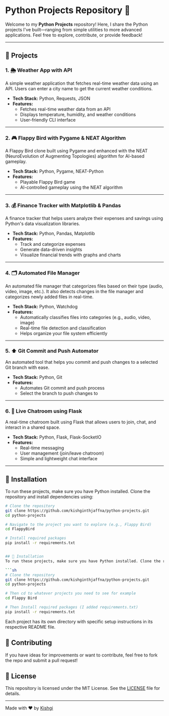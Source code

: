 # Python Projects Repository 🚀

Welcome to my **Python Projects** repository! Here, I share the Python projects I've built—ranging from simple utilities to more advanced applications. Feel free to explore, contribute, or provide feedback!

---

## 📌 Projects

### 1. 🌦 **Weather App with API**
A simple weather application that fetches real-time weather data using an API. Users can enter a city name to get the current weather conditions.

- **Tech Stack:** Python, Requests, JSON
- **Features:**
  - Fetches real-time weather data from an API
  - Displays temperature, humidity, and weather conditions
  - User-friendly CLI interface

---

### 2. 🎮 **Flappy Bird with Pygame & NEAT Algorithm**
A Flappy Bird clone built using Pygame and enhanced with the NEAT (NeuroEvolution of Augmenting Topologies) algorithm for AI-based gameplay.

- **Tech Stack:** Python, Pygame, NEAT-Python
- **Features:**
  - Playable Flappy Bird game
  - AI-controlled gameplay using the NEAT algorithm

---

### 3. 💰 **Finance Tracker with Matplotlib & Pandas**
A finance tracker that helps users analyze their expenses and savings using Python's data visualization libraries.

- **Tech Stack:** Python, Pandas, Matplotlib
- **Features:**
  - Track and categorize expenses
  - Generate data-driven insights
  - Visualize financial trends with graphs and charts

---

### 4. 🗂️ **Automated File Manager**
An automated file manager that categorizes files based on their type (audio, video, image, etc.). It also detects changes in the file manager and categorizes newly added files in real-time.

- **Tech Stack:** Python, Watchdog
- **Features:**
  - Automatically classifies files into categories (e.g., audio, video, image)
  - Real-time file detection and classification
  - Helps organize your file system efficiently

---

### 5. ⬆️ **Git Commit and Push Automator**
An automated tool that helps you commit and push changes to a selected Git branch with ease.

- **Tech Stack:** Python, Git
- **Features:**
  - Automates Git commit and push process
  - Select the branch to push changes to

---

### 6. 💬 **Live Chatroom using Flask**
A real-time chatroom built using Flask that allows users to join, chat, and interact in a shared space.

- **Tech Stack:** Python, Flask, Flask-SocketIO
- **Features:**
  - Real-time messaging
  - User management (join/leave chatroom)
  - Simple and lightweight chat interface

---

## 🔧 Installation

To run these projects, make sure you have Python installed. Clone the repository and install dependencies using:

```bash
# Clone the repository
git clone https://github.com/kishginthjaffna/python-projects.git
cd python-projects

# Navigate to the project you want to explore (e.g., Flappy Bird)
cd FlappyBird

# Install required packages
pip install -r requirements.txt


## 🔧 Installation
To run these projects, make sure you have Python installed. Clone the repository and install dependencies using:

```sh
# Clone the repository
git clone https://github.com/kishginthjaffna/python-projects.git
cd python-projects

# Then cd to whatever projects you need to see for example
cd Flappy Bird

# Then Install required packages (I added requirements.txt)
pip install -r requirements.txt
```

Each project has its own directory with specific setup instructions in its respective README file.

## 📢 Contributing
If you have ideas for improvements or want to contribute, feel free to fork the repo and submit a pull request!

## 📄 License
This repository is licensed under the MIT License. See the [LICENSE](LICENSE) file for details.

---
Made with ❤️ by [Kishgi](https://github.com/kishginthjaffna)
